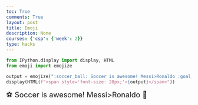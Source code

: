 ```yaml
---
toc: True
comments: True
layout: post
title: Emoji
description: None
courses: {'csp': {'week': 2}}
type: hacks
---
```


```python
from IPython.display import display, HTML
from emoji import emojize

output = emojize(":soccer_ball: Soccer is awesome! Messi>Ronaldo :goal_net:")
display(HTML(f"<span style='font-size: 20px;'>{output}</span>"))
```


<span style='font-size: 20px;'>⚽ Soccer is awesome! Messi>Ronaldo 🥅</span>

